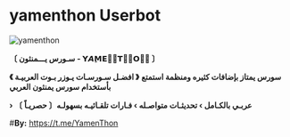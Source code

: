 # yamenthon Userbot

![yamenthon](https://j.top4top.io/s_35554y9oc1.jpg)

**〔 سـورس يـــمنثون - 𝗬𝘼𝗠ِ𝗘𝙉ِ𝗧𝙃َ𝗢𝙉ِ 〕**

**《 افضـل سـورسـات يـوزر بـوت العربيـة 》**
**سورس يمتاز بإضافات كثيره ومنظمة استمتع بأستخدام سورس يمنثون العربي**

**› عربـي بالكـامل › تحديثـات متواصـله › فـارات تلقـائيـه بسهولـه〔 حصريـاً 〕** 

#**By:** https://t.me/YamenThon
